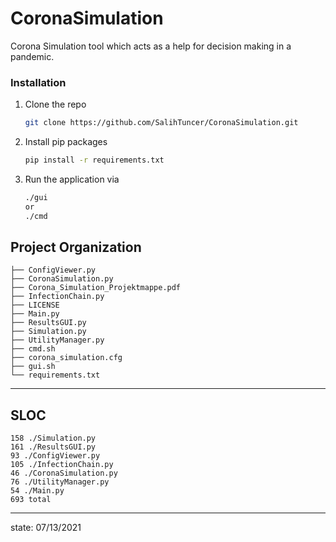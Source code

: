 # CoronaSimulation
Corona Simulation tool which acts as a help for decision making in a pandemic.

### Installation

1. Clone the repo
   ```sh
   git clone https://github.com/SalihTuncer/CoronaSimulation.git
   ```
2. Install pip packages
   ```sh
   pip install -r requirements.txt
   ```
3. Run the application via
   ```sh
   ./gui 
   or
   ./cmd
   ```

Project Organization
------------

    ├── ConfigViewer.py
    ├── CoronaSimulation.py
    ├── Corona_Simulation_Projektmappe.pdf
    ├── InfectionChain.py
    ├── LICENSE
    ├── Main.py
    ├── ResultsGUI.py
    ├── Simulation.py
    ├── UtilityManager.py
    ├── cmd.sh
    ├── corona_simulation.cfg
    ├── gui.sh
    └── requirements.txt

------------

SLOC
------------ 

    158 ./Simulation.py
    161 ./ResultsGUI.py
    93 ./ConfigViewer.py
    105 ./InfectionChain.py
    46 ./CoronaSimulation.py
    76 ./UtilityManager.py
    54 ./Main.py
    693 total

------------ 

state: 07/13/2021
